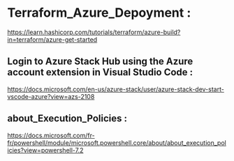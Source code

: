 # Terraform_Azure_Depoyment : 

https://learn.hashicorp.com/tutorials/terraform/azure-build?in=terraform/azure-get-started

## Login to Azure Stack Hub using the Azure account extension in Visual Studio Code :

https://docs.microsoft.com/en-us/azure-stack/user/azure-stack-dev-start-vscode-azure?view=azs-2108

## about_Execution_Policies :

https://docs.microsoft.com/fr-fr/powershell/module/microsoft.powershell.core/about/about_execution_policies?view=powershell-7.2
